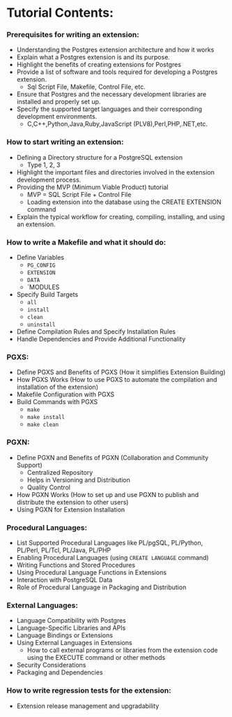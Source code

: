 # Tutorial Contents: 

### Prerequisites for writing an extension:
- Understanding the Postgres extension architecture and how it works
- Explain what a Postgres extension is and its purpose.
- Highlight the benefits of creating extensions for Postgres
- Provide a list of software and tools required for developing a Postgres extension.
  - Sql Script File, Makefile, Control File, etc.
- Ensure that Postgres and the necessary development libraries are installed and properly set up.
- Specify the supported target languages and their corresponding development environments.
  - C,C++,Python,Java,Ruby,JavaScript (PLV8),Perl,PHP,.NET,etc.

### How to start writing an extension:
- Defining a Directory structure for a PostgreSQL extension
  - Type 1, 2, 3
- Highlight the important files and directories involved in the extension development process.
- Providing the MVP (Minimum Viable Product) tutorial
  - MVP = SQL Script File + Control File
  - Loading extension into the database using the CREATE EXTENSION command
- Explain the typical workflow for creating, compiling, installing, and using an extension.

### How to write a Makefile and what it should do:
- Define Variables
  - `PG_CONFIG`
  - `EXTENSION`
  - `DATA`
  - `MODULES
- Specify Build Targets
  - `all`
  - `install`
  - `clean`
  - `uninstall`
- Define Compilation Rules and Specify Installation Rules
- Handle Dependencies and Provide Additional Functionality

### PGXS:
- Define PGXS and Benefits of PGXS (How it simplifies Extension Building)
- How PGXS Works (How to use PGXS to automate the compilation and installation of the extension)
- Makefile Configuration with PGXS
- Build Commands with PGXS
  - `make`
  - `make install`
  - `make clean`

### PGXN:
- Define PGXN and Benefits of PGXN (Collaboration and Community Support)
  - Centralized Repository
  - Helps in Versioning and Distribution
  - Quality Control
- How PGXN Works (How to set up and use PGXN to publish and distribute the extension to other users)
- Using PGXN for Extension Installation

### Procedural Languages:
- List Supported Procedural Languages like PL/pgSQL, PL/Python, PL/Perl, PL/Tcl, PL/Java, PL/PHP
- Enabling Procedural Languages (using `CREATE LANGUAGE` command)
- Writing Functions and Stored Procedures
- Using Procedural Language Functions in Extensions
- Interaction with PostgreSQL Data
- Role of Procedural Language in Packaging and Distribution

### External Languages:
- Language Compatibility with Postgres
- Language-Specific Libraries and APIs
- Language Bindings or Extensions
- Using External Languages in Extensions
  - How to call external programs or libraries from the extension code using the EXECUTE command or other methods
- Security Considerations
- Packaging and Dependencies

### How to write regression tests for the extension:

-   Extension release management and upgradability
